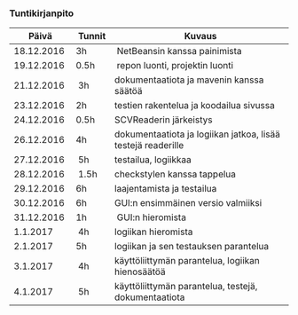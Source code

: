 ### Tuntikirjanpito
Päivä | Tunnit | Kuvaus
----- | ------ | ------
18.12.2016 | 3h | NetBeansin kanssa painimista
19.12.2016 | 0.5h | repon luonti, projektin luonti
21.12.2016 | 3h | dokumentaatiota ja mavenin kanssa säätöä
23.12.2016 | 2h | testien rakentelua ja koodailua sivussa
24.12.2016 | 0.5h | SCVReaderin järkeistys
26.12.2016 | 4h | dokumentaatiota ja logiikan jatkoa, lisää testejä readerille
27.12.2016 | 5h | testailua, logiikkaa
28.12.2016 | 1.5h | checkstylen kanssa tappelua
29.12.2016 | 6h | laajentamista ja testailua
30.12.2016 | 6h | GUI:n ensimmäinen versio valmiiksi
31.12.2016 | 1h | GUI:n hieromista
1.1.2017 | 4h | logiikan hieromista
2.1.2017 | 5h | logiikan ja sen testauksen parantelua
3.1.2017 | 4h | käyttöliittymän parantelua, logiikan hienosäätöä
4.1.2017 | 5h | käyttöliittymän parantelua, testejä, dokumentaatiota

